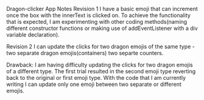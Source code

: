 Dragon-clicker App Notes
Revision 1 
I have a basic emoji that can increment once the box with the innerText is clicked on.  To achieve the functionality that is expected, I am experimenting with other coding methods(naming different constructor functions or making use of addEventListener with a div variable declaration).  

Revision 2
I can update the clicks for two dragon emojis of the same type - two separate dragon emojis(containers) two separte counters.

Drawback:
I am having difficulty updating the clicks for two dragon emojis of a different type.  The first trial resulted in the second emoji type reverting back to the original or first emoji type.  With the code that I am currently writing I can update only one emoji between two separate or different emojis.  

